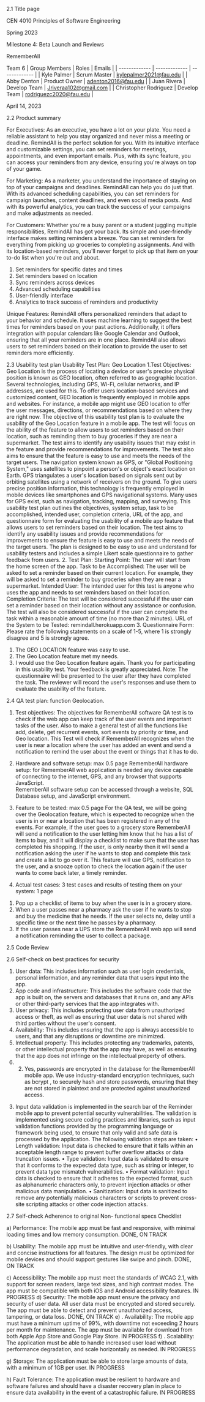 2.1 Title page

CEN 4010 Principles of Software Engineering

Spring 2023

Milestone 4: Beta Launch and Reviews

RememberAll

Team 6
| Group Members  | Roles | Emails |
| ------------- | ------------- | ------------- |
| Kyle Palmer  | Scrum Master  | kylepalmer2021@fau.edu |
| Abby Denton  | Product Owner  | adenton2016@fau.edu |
| Juan Rivera | Develop Team  | Jriveraa102@gmail.com |
| Christopher Rodriguez  | Develop Team  | rodriguezc2020@fau.edu |

April 14, 2023


2.2 Product summary

For Executives: As an executive, you have a lot on your plate. You need a reliable assistant to help you stay organized and never miss a meeting or deadline. RemindAll is the perfect solution for you. With its intuitive interface and customizable settings, you can set reminders for meetings, appointments, and even important emails. Plus, with its sync feature, you can access your reminders from any device, ensuring you're always on top of your game.

For Marketing: As a marketer, you understand the importance of staying on top of your campaigns and deadlines. RemindAll can help you do just that. With its advanced scheduling capabilities, you can set reminders for campaign launches, content deadlines, and even social media posts. And with its powerful analytics, you can track the success of your campaigns and make adjustments as needed.

For Customers: Whether you're a busy parent or a student juggling multiple responsibilities, RemindAll has got your back. Its simple and user-friendly interface makes setting reminders a breeze. You can set reminders for everything from picking up groceries to completing assignments. And with its location-based reminders, you'll never forget to pick up that item on your to-do list when you're out and about.

1.	Set reminders for specific dates and times
2.	Set reminders based on location
3.	Sync reminders across devices
4.	Advanced scheduling capabilities
5.	User-friendly interface
6.	Analytics to track success of reminders and productivity

Unique Features: RemindAll offers personalized reminders that adapt to your behavior and schedule. It uses machine learning to suggest the best times for reminders based on your past actions. Additionally, it offers integration with popular calendars like Google Calendar and Outlook, ensuring that all your reminders are in one place. RemindAll also allows users to set reminders based on their location to provide the user to set reminders more efficiently. 


2.3 Usability test plan
Usability Test Plan: Geo Location 
1.Test Objectives:
Geo Location is the process of locating a device or user's precise physical position is known as GEO location, often referred to as geographic location. Several technologies, including GPS, Wi-Fi, cellular networks, and IP addresses, are used for this. To offer users location-based services and customized content, GEO location is frequently employed in mobile apps and websites. For instance, a mobile app might use GEO location to offer the user messages, directions, or recommendations based on where they are right now.
The objective of this usability test plan is to evaluate the usability of the Geo Location feature in a mobile app. The test will focus on the ability of the feature to allow users to set reminders based on their location, such as reminding them to buy groceries if they are near a supermarket. The test aims to identify any usability issues that may exist in the feature and provide recommendations for improvements. The test also aims to ensure that the feature is easy to use and meets the needs of the target users. The navigation system known as GPS, or "Global Positioning System," uses satellites to pinpoint a person's or object's exact location on Earth. GPS triangulates a user's location based on signals sent out by orbiting satellites using a network of receivers on the ground. To give users precise position information, this technology is frequently employed in mobile devices like smartphones and GPS navigational systems. Many uses for GPS exist, such as navigation, tracking, mapping, and surveying. This usability test plan outlines the objectives, system setup, task to be accomplished, intended user, completion criteria, URL of the app, and questionnaire form for evaluating the usability of a mobile app feature that allows users to set reminders based on their location. The test aims to identify any usability issues and provide recommendations for improvements to ensure the feature is easy to use and meets the needs of the target users. The plan is designed to be easy to use and understand for usability testers and includes a simple Likert scale questionnaire to gather feedback from users.
2. Test Plan:
Starting Point: The user will start from the home screen of the app.
Task to be Accomplished: The user will be asked to set a reminder based on their current location. For example, they will be asked to set a reminder to buy groceries when they are near a supermarket.
Intended User: The intended user for this test is anyone who uses the app and needs to set reminders based on their location.
Completion Criteria: The test will be considered successful if the user can set a reminder based on their location without any assistance or confusion. The test will also be considered successful if the user can complete the task within a reasonable amount of time (no more than 2 minutes).
URL of the System to be Tested: remindall.herokuapp.com
3. Questionnaire Form:
Please rate the following statements on a scale of 1-5, where 1 is strongly disagree and 5 is strongly agree.
1.	The GEO LOCATION feature was easy to use.
2.	The Geo Location feature met my needs.
3.	I would use the Geo Location feature again.
Thank you for participating in this usability test. Your feedback is greatly appreciated.
Note: The questionnaire will be presented to the user after they have completed the task. The reviewer will record the user's responses and use them to evaluate the usability of the feature.





2.4 QA test plan: function Geolocation.
1)	Test objectives: The objectives for RememberAll software QA test is to check if the web app can keep track of the user events and important tasks of the user. Also to make a general test of all the functions like add, delete, get recurrent events, sort events by priority or time, and Geo location. 
This Test will check if RememberAll recognizes when the user is near a location where the user has added an event and send a notification to remind the user about the event or things that it has to do.
2)	Hardware and software setup: max 0.5 page
RememberAll hardware setup: for RememberAll web application is needed any device capable of connecting to the internet, GPS, and any browser that supports JavaScript.  
RememberAll software setup can be accessed through a website, SQL Database setup, and JavaScript environment. 
3)	Feature to be tested: max 0.5 page
For the QA test, we will be going over the Geolocation feature, which is expected to recognize when the user is in or near a location that has been registered in any of the events. 
For example, if the user goes to a grocery store RememberAll will send a notification to the user letting him know that he has a list of items to buy, and it will display a checklist to make sure that the user has completed his shopping. If the user, is only nearby then it will send a notification asking the user if he wants to stop and complete this task and create a list to go over it.
 This feature will use GPS, notification to the user, and a snooze option to check the location again if the user wants to come back later, a timely reminder.  

4)	Actual test cases: 3 test cases and results of testing them on your system: 1 page
1.	Pop up a checklist of items to buy when the user is in a grocery store.
2.	When a user passes near a pharmacy ask the user if he wants to stop and buy the medicine that he needs. If the user selects no, delay until a specific time or the next time he passes by a pharmacy. 
3.	 If the user passes near a UPS store the RememberAll web app will send a notification reminding the user to collect a package.

2.5 Code Review

2.6 Self-check on best practices for security

1. User data: This includes information such as user login credentials, personal information, and any reminder data that users input into the app.
2. App code and infrastructure: This includes the software code that the app is built on, the servers and databases that it runs on, and any APIs or other third-party services that the app integrates with.
3. User privacy: This includes protecting user data from unauthorized access or theft, as well as ensuring that user data is not shared with third parties without the user's consent.
4. Availability: This includes ensuring that the app is always accessible to users, and that any disruptions or downtime are minimized.
5. Intellectual property: This includes protecting any trademarks, patents, or other intellectual property that the app may have, as well as ensuring that the app does not infringe on the intellectual property of others.
6. 2) Yes, passwords are encrypted in the database for the RememberAll mobile app. We use industry-standard encryption techniques, such as bcrypt , to securely hash and store passwords, ensuring that they are not stored in plaintext and are protected against unauthorized access.
3)  Input data validation is implemented in the search bar of the Reminder mobile app to prevent potential security vulnerabilities. The validation is implemented using secure coding practices and libraries, such as input validation functions provided by the programming language or framework being used, to ensure that only valid and safe data is processed by the application. The following validation steps are taken:
•	Length validation: Input data is checked to ensure that it falls within an acceptable length range to prevent buffer overflow attacks or data truncation issues.
•	Type validation: Input data is validated to ensure that it conforms to the expected data type, such as string or integer, to prevent data type mismatch vulnerabilities.
•	Format validation: Input data is checked to ensure that it adheres to the expected format, such as alphanumeric characters only, to prevent injection attacks or other malicious data manipulation.
•	Sanitization: Input data is sanitized to remove any potentially malicious characters or scripts to prevent cross-site scripting attacks or other code injection attacks.


2.7 Self-check Adherence to original Non- functional specs
Checklist

a) Performance: The mobile app must be fast and responsive, with minimal loading times and low memory consumption.	DONE, ON TRACK 

b) Usability: The mobile app must be intuitive and user-friendly, with clear and concise instructions for all features. The design must be optimized for mobile devices and should support gestures like swipe and pinch.	DONE, ON TRACK 

c) Accessibility: The mobile app must meet the standards of WCAG 2.1, with support for screen readers, large text sizes, and high contrast modes. The app must be compatible with both iOS and Android accessibility features.	IN PROGRESS 
 d) Security: The mobile app must ensure the privacy and security of user data. All user data must be encrypted and stored securely. The app must be able to detect and prevent unauthorized access, tampering, or data loss.	DONE, ON TRACK 
e) . Availability: The mobile app must have a minimum uptime of 99%, with downtime not exceeding 2 hours per month for maintenance. The app must be available for download from both Apple App Store and Google Play Store.	IN PROGRESS 
f) . Scalability: The application must be able to handle increased user load without performance degradation, and scale horizontally as needed.
	IN PROGRESS

g) Storage: The application must be able to store large amounts of data, with a minimum of 1GB per user. IN PROGRESS

h) Fault Tolerance: The application must be resilient to hardware and software failures and should have a disaster recovery plan in place to ensure data availability in the event of a catastrophic failure. IN PROGRESS



